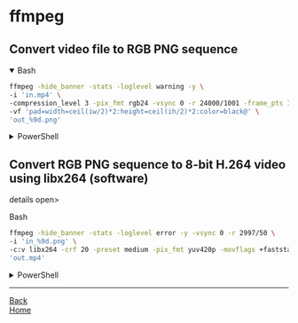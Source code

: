 # ffmpeg

## Convert video file to RGB PNG sequence

<details open><summary>Bash</summary>

```bash
ffmpeg -hide_banner -stats -loglevel warning -y \
-i 'in.mp4' \
-compression_level 3 -pix_fmt rgb24 -vsync 0 -r 24000/1001 -frame_pts 1 \
-vf 'pad=width=ceil(iw/2)*2:height=ceil(ih/2)*2:color=black@' \
'out_%9d.png'
```

</details>

<details><summary>PowerShell</summary>

```powershell
ffmpeg -hide_banner -stats -loglevel warning -y `
-i 'in.mp4' `
-compression_level 3 -pix_fmt rgb24 -vsync 0 -r 24000/1001 -frame_pts 1 `
-vf 'pad=width=ceil(iw/2)*2:height=ceil(ih/2)*2:color=black@' `
'out_%9d.png'
```

</details>

## Convert RGB PNG sequence to 8-bit H.264 video using libx264 (software)

details open><summary>Bash</summary>

```bash
ffmpeg -hide_banner -stats -loglevel error -y -vsync 0 -r 2997/50 \
-i 'in_%9d.png' \
-c:v libx264 -crf 20 -preset medium -pix_fmt yuv420p -movflags +faststart -aspect 16:9 -threads 0 \
'out.mp4'
```

</details>

<details><summary>PowerShell</summary>

```powershell
ffmpeg -hide_banner -stats -loglevel error -y -vsync 0 -r 2997/50 `
-i 'in_%9d.png' `
-c:v libx264 -crf 20 -preset medium -pix_fmt yuv420p -movflags +faststart -aspect 16:9 -threads 0 `
'out.mp4'
```

</details>

___

[Back](./README.md)  
[Home](../README.md)  
